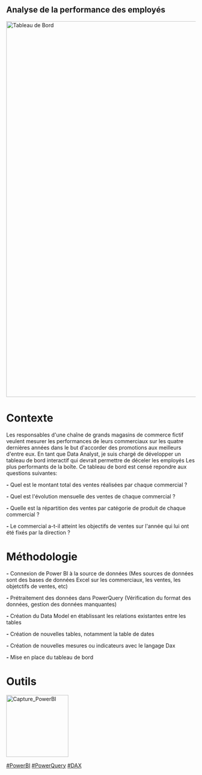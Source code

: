 
## Analyse de la performance des employés  
<img width="1000" alt="Tableau de Bord" src="https://github.com/user-attachments/assets/56b9a288-f8b5-4727-b56e-4b21b81801f5">

# Contexte

Les responsables d'une chaîne de grands magasins de commerce fictif veulent mesurer les performances de leurs commerciaux sur les quatre dernières années dans le but d'accorder
des promotions aux meilleurs d'entre eux. En tant que Data Analyst, je suis chargé de développer un tableau de bord interactif qui devrait permettre de déceler les employés 
Les plus performants de la boîte. Ce tableau de bord est censé repondre aux questions suivantes:

**-** Quel est le montant total des ventes réalisées par chaque commercial ?  

**-** Quel est l'évolution mensuelle des ventes de chaque commercial ? 

**-** Quelle est la répartition des ventes par catégorie de produit de chaque commercial ?

**-** Le commercial a-t-il atteint les objectifs de ventes sur l'année qui lui ont été fixés par la direction ?


# Méthodologie

**-** Connexion de Power BI à la source de données (Mes sources de données sont des bases de données Excel sur les commerciaux, les ventes, les objetctifs de ventes, etc)

**-** Prétraitement des données dans PowerQuery (Vérification du format des données, gestion des données manquantes)

**-** Création du Data Model en établissant les relations existantes entre les tables

**-** Création de nouvelles tables, notamment la table de dates 

**-** Création de nouvelles mesures ou indicateurs avec le langage Dax

**-** Mise en place du tableau de bord


# Outils

<img width="165" alt="Capture_PowerBI" src="https://github.com/user-attachments/assets/b6a69381-c3a9-4ea0-bada-bb922a388b48">



<a href="#">#PowerBI</a>
<a href="#">#PowerQuery</a>
<a href="#"> #DAX </a>




